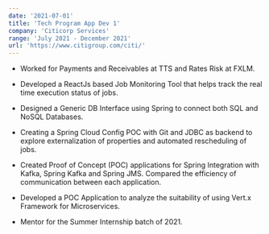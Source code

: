 ```yaml
---
date: '2021-07-01'
title: 'Tech Program App Dev 1'
company: 'Citicorp Services'
range: 'July 2021 - December 2021'
url: 'https://www.citigroup.com/citi/'
---
```


- Worked for Payments and Receivables at TTS and Rates Risk at FXLM.

- Developed a ReactJs based Job Monitoring Tool that helps track the real time execution status of jobs.

- Designed a Generic DB Interface using Spring to connect both SQL and NoSQL Databases.

- Creating a Spring Cloud Config POC with Git and JDBC as backend to explore externalization of properties and automated rescheduling of jobs.

- Created Proof of Concept (POC) applications for Spring Integration with Kafka, Spring Kafka and Spring JMS. Compared the efficiency of communication between each application.

- Developed a POC Application to analyze the suitability of using Vert.x Framework for Microservices.

- Mentor for the Summer Internship batch of 2021.
